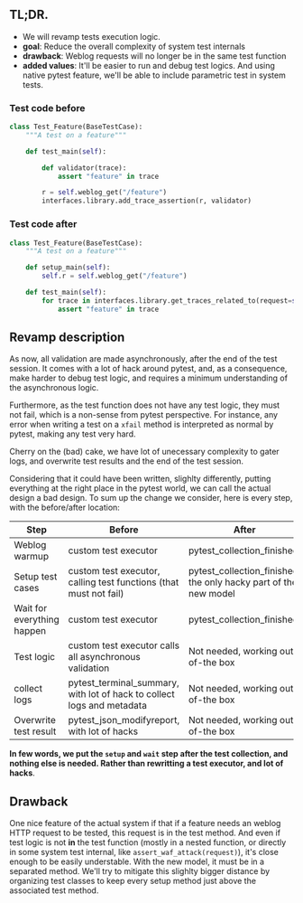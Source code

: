 ## TL;DR.

* We will revamp tests execution logic.
* **goal**: Reduce the overall complexity of system test internals
* **drawback**: Weblog requests will no longer be in the same test function
* **added values**: It'll be easier to run and debug test logics. And using native pytest feature, we'll be able to include parametric test in system tests.


### Test code before

```python
class Test_Feature(BaseTestCase):
    """A test on a feature"""

    def test_main(self):

        def validator(trace):
            assert "feature" in trace

        r = self.weblog_get("/feature")
        interfaces.library.add_trace_assertion(r, validator)
```

### Test code after

```python
class Test_Feature(BaseTestCase):
    """A test on a feature"""

    def setup_main(self):
        self.r = self.weblog_get("/feature")

    def test_main(self):
        for trace in interfaces.library.get_traces_related_to(request=self.r)
            assert "feature" in trace
```


## Revamp description

As now, all validation are made asynchronously, after the end of the test session. It comes with a lot of hack around pytest, and, as a consequence, make harder to debug test logic, and requires a minimum understanding of the asynchronous logic.

Furthermore, as the test function does not have any test logic, they must not fail, which is a non-sense from pytest perspective. For instance, any error when writing a test on a `xfail` method is interpreted as normal by pytest, making any test very hard.

Cherry on the (bad) cake, we have lot of unecessary complexity to gater logs, and overwrite test results and the end of the test session.

Considering that it could have been written, slighlty differently, putting everything at the right place in the pytest world, we can call the actual design a bad design. To sum up the change we consider, here is every step, with the before/after location:

Step                       | Before                                                                     | After
-------------------------- | -------------------------------------------------------------------------- | ----------------------------------
Weblog warmup              | custom test executor                                                       | pytest_collection_finished
Setup test cases           | custom test executor, calling test functions (that must not fail)          | pytest_collection_finished, the only hacky part of the new model
Wait for everything happen | custom test executor                                                       | pytest_collection_finished
Test logic                 | custom test executor calls all asynchronous validation                     | Not needed, working out-of-the box 
collect logs               | pytest_terminal_summary, with lot of hack to collect logs and metadata     | Not needed, working out-of-the box
Overwrite test result      | pytest_json_modifyreport, with lot of hacks                                | Not needed, working out-of-the box 

**In few words, we put the `setup` and `wait` step after the test collection, and nothing else is needed. Rather than rewritting a test executor, and lot of hacks**.

## Drawback

One nice feature of the actual system if that if a feature needs an weblog HTTP request to be tested, this request is in the test method. And even if test logic is not **in** the test function (mostly in a nested function, or directly in some system test internal, like `assert_waf_attack(request)`), it's close enough to be easily understable. With the new model, it must be in a separated method. We'll try to mitigate this slighlty bigger distance by organizing test classes to keep every setup method just above the associated test method.

